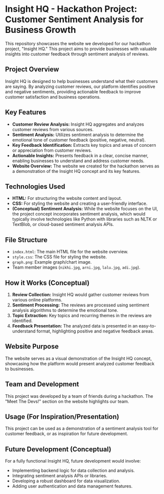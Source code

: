 # Insight HQ - Hackathon Project: Customer Sentiment Analysis for Business Growth

This repository showcases the website we developed for our hackathon project, "Insight HQ." This project aims to provide businesses with valuable insights into customer feedback through sentiment analysis of reviews.

## Project Overview

Insight HQ is designed to help businesses understand what their customers are saying. By analyzing customer reviews, our platform identifies positive and negative sentiments, providing actionable feedback to improve customer satisfaction and business operations.

## Key Features

-   **Customer Review Analysis:** Insight HQ aggregates and analyzes customer reviews from various sources.
-   **Sentiment Analysis:** Utilizes sentiment analysis to determine the emotional tone of customer feedback (positive, negative, neutral).
-   **Key Feedback Identification:** Extracts key topics and areas of concern or appreciation from customer reviews.
-   **Actionable Insights:** Presents feedback in a clear, concise manner, enabling businesses to understand and address customer needs.
-   **Website Overview:** The website we created for the hackathon serves as a demonstration of the Insight HQ concept and its key features.

## Technologies Used

-   **HTML:** For structuring the website content and layout.
-   **CSS:** For styling the website and creating a user-friendly interface.
-   **(Conceptual) Sentiment Analysis:** While the website focuses on the UI, the project concept incorporates sentiment analysis, which would typically involve technologies like Python with libraries such as NLTK or TextBlob, or cloud-based sentiment analysis APIs.

## File Structure

-   `index.html`: The main HTML file for the website overview.
-   `style.css`: The CSS file for styling the website.
-   `graph.png`: Example graph/chart image.
-   Team member images (`nikhi.jpg`, `arni.jpg`, `lalu.jpg`, `adi.jpg`).

## How it Works (Conceptual)

1.  **Review Collection:** Insight HQ would gather customer reviews from various online platforms.
2.  **Sentiment Processing:** The reviews are processed using sentiment analysis algorithms to determine the emotional tone.
3.  **Topic Extraction:** Key topics and recurring themes in the reviews are identified.
4.  **Feedback Presentation:** The analyzed data is presented in an easy-to-understand format, highlighting positive and negative feedback areas.

## Website Purpose

The website serves as a visual demonstration of the Insight HQ concept, showcasing how the platform would present analyzed customer feedback to businesses.

## Team and Development

This project was developed by a team of friends during a hackathon. The "Meet The Devs!" section on the website highlights our team.

## Usage (For Inspiration/Presentation)

This project can be used as a demonstration of a sentiment analysis tool for customer feedback, or as inspiration for future development.

## Future Development (Conceptual)

For a fully functional Insight HQ, future development would involve:

-   Implementing backend logic for data collection and analysis.
-   Integrating sentiment analysis APIs or libraries.
-   Developing a robust dashboard for data visualization.
-   Adding user authentication and data management features.
